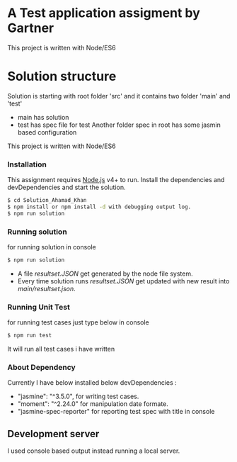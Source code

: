 # A Test application assigment by Gartner

This project is written with Node/ES6
# Solution structure
Solution is starting with root folder 'src' and  it contains two folder 'main' and 'test'
- main has solution
- test has spec file for test
Another folder spec in root has some jasmin based configuration 

This project is written with Node/ES6
### Installation 
This assignment requires [Node.js](https://nodejs.org/) v4+ to run.
Install the dependencies and devDependencies and start the solution.

```sh
$ cd Solution_Ahamad_Khan
$ npm install or npm install -d with debugging output log.
$ npm run solution
```
### Running solution
for running solution  in console
```sh
$ npm run solution
```
- A file *resultset.JSON* get generated by the node file system.
- Every time solution runs *resultset.JSON* get updated with new result into *main/resultset.json*.

### Running Unit Test
for running test cases just type below in console
```sh
$ npm run test
```
It will run all test cases i have written

### About Dependency 
Currently I have below installed below devDependencies : 
 - "jasmine": "^3.5.0", for writing test cases.
 - "moment": "^2.24.0" for manipulation date formate.
 - "jasmine-spec-reporter" for reporting test spec with title in console

## Development server
I used console based output instead running a local server.
